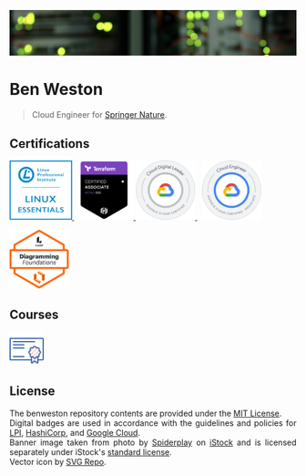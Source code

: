 ![Data Centre](/img/banner-image.png)

# Ben Weston

<div align="justify">

> Cloud Engineer for [Springer Nature](https://www.linkedin.com/company/springernature/).    

</div>

## Certifications

<div align="left">
    <p align="left">
        <a href="https://www.credly.com/badges/22bccbcc-ac8d-4aeb-8d26-5c92ffa414ff/public_url">
            <img src="https://github.com/benweston/benweston/blob/main/img/linux-essentials.png" width="109.563253" height="104.143162" alt="Linux Essentials Icon" />
        </a>
        <a href="https://www.credly.com/badges/a8eeb3a2-7db9-4d67-ba0d-3094fdec72fb/public_url">
            <img src="https://github.com/benweston/benweston/blob/main/img/terraform-associate-003.png" width="104.143162" height="104.143162" alt="Terraform Associate Icon" />
        </a>
        <a href="https://www.credly.com/badges/1fdddfeb-94d9-4f3e-8345-6ff18388631d/public_url">
            <img src="https://github.com/benweston/benweston/blob/main/img/cloud-digital-leader.png" width="104.143162" height="104.143162" alt="Cloud Digital Leader Icon" />
        </a>
        &nbsp;
        <a href="https://www.credly.com/badges/e9911f84-a114-4301-bf46-30e594290c5d/public_url">
            <img src="https://github.com/benweston/benweston/blob/main/img/associate-cloud-engineer.png" width="104.143162" height="104.143162" alt="Associate Cloud Engineer Icon" />
        </a>
    </p>
        <a href="https://www.credly.com/badges/852b1191-fc81-4328-b418-d54aa359f110/public_url">
            <img src="https://github.com/benweston/benweston/blob/main/img/diagramming-foundations.png" width="104.143162" height="104.143162" alt="Lucid Diagramming Foundations Icon" />
        </a>
</div>

## Courses

<div align="left">
    <p align="left">
        <a href="https://github.com/benweston/benweston/blob/main/courses/courses.md">
            <img src="https://github.com/benweston/benweston/blob/main/img/courses.svg" width="60" height="60" alt="Courses Icon" />
        </a>
    </p>
</div>

## License

<div align="justify">

The benweston repository contents are provided under the [MIT License](https://github.com/benweston/benweston/blob/main/LICENSE).   
Digital badges are used in accordance with the guidelines and policies for [LPI](https://www.lpi.org/logos), [HashiCorp](https://www.hashicorp.com/certification), and [Google Cloud](https://cloud.google.com/certification/terms).   
Banner image taken from photo by [Spiderplay](https://www.istockphoto.com/portfolio/Spiderplay) on [iStock](https://www.istockphoto.com/photo/defocused-computer-servers-gm2051589970-563336239?clarity=false) and is licensed separately under iStock's [standard license](https://www.istockphoto.com/help/licenses).   
Vector icon by <a href="https://www.svgrepo.com" target="_blank">SVG Repo</a>.   

</div>
